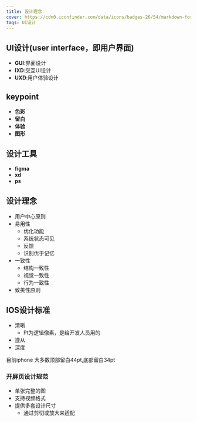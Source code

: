```yaml
---
title: 设计理念
cover: https://cdn0.iconfinder.com/data/icons/badges-26/54/markdown-format-mark-down-arrow-sign-badge-1024.png
tags: UI设计
---
```

## UI设计(user interface，即用户界面)

- **GUI**:界面设计
- **IXD**:交互UI设计
- **UXD**:用户体验设计



## keypoint

- **色彩**
- **留白**
- **体验**
- **图形**



## 设计工具

- **figma**
- **xd**
- **ps**
## 设计理念

- 用户中心原则
- 易用性
  - 优化功能
  - 系统状态可见
  - 反馈
  - 识别优于记忆
- 一致性
  - 结构一致性
  - 视觉一致性
  - 行为一致性
- 致美性原则



## IOS设计标准

- 清晰
  - Pt为逻辑像素，是给开发人员用的
- 遵从
- 深度

目前iphone 大多数顶部留白44pt,底部留白34pt

### 开屏页设计规范

- 单张完整的图
- 支持视频格式
- 提供多套设计尺寸
  - 通过剪切或放大来适配